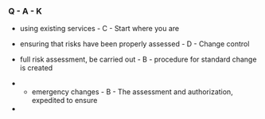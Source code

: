 ### Q - A - K

* using existing services - C - Start where you are

* ensuring that risks have been properly assessed - D - Change control

* full risk assessment, be carried out - B - procedure for standard change is created

* * emergency changes - B - The assessment and authorization, expedited to ensure

* 
